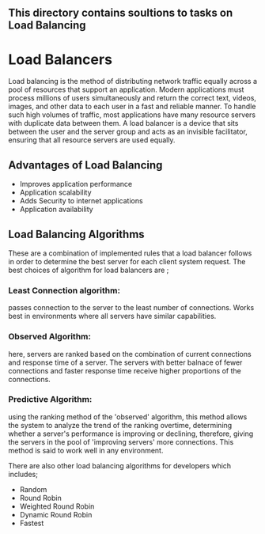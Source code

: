 ## This directory contains soultions to tasks on Load Balancing
# Load Balancers
Load balancing is the method of distributing network traffic equally across a
pool of resources that support an application. Modern applications must process
millions of users simultaneously and return the correct text, videos, images,
and other data to each user in a fast and reliable manner. To handle such high
volumes of traffic, most applications have many resource servers with duplicate
data between them. A load balancer is a device that sits between the user and
the server group and acts as an invisible facilitator, ensuring that all
resource servers are used equally.

## Advantages of Load Balancing
* Improves application performance 
* Application scalability
* Adds Security to internet applications
* Application availability

## Load Balancing Algorithms
These are a combination of implemented rules that a load balancer follows in order
to determine the best server for each client system request.
The best choices of algorithm for load balancers are ;
### Least Connection algorithm:
passes connection to the server to the least number of connections. Works best in
environments where all servers have similar capabilities.
### Observed Algorithm:
here, servers are ranked based on the combination of current connections and response
time of a server. The servers with better balnace of fewer connections and faster
response time receive higher proportions of the connections.
### Predictive Algorithm:
using the ranking method of the 'observed' algorithm, this method allows the system
to analyze the trend of the ranking overtime, determining whether a server's performance
is improving or declining, therefore, giving the servers in the pool of 'improving
servers' more connections. This method is said to work well in any environment.

There are also other load balancing algorithms for developers which includes;
* Random
* Round Robin
* Weighted Round Robin
* Dynamic Round Robin
* Fastest
